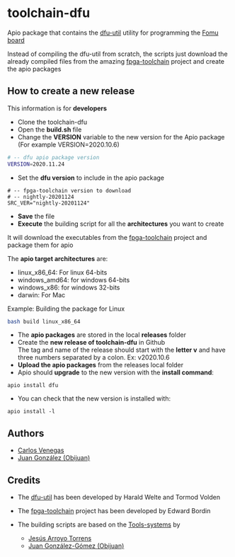 # toolchain-dfu
Apio package that contains the [dfu-util](http://dfu-util.sourceforge.net/) utility for programming the [Fomu board](https://github.com/im-tomu/fomu-hardware)

Instead of compiling the dfu-util from scratch, the scripts just download the already compiled files from the amazing [fpga-toolchain](https://github.com/open-tool-forge/fpga-toolchain) project and create the apio packages

## How to create a new release

This information is for **developers**

* Clone the toolchain-dfu
* Open the **build.sh** file
* Change the **VERSION** variable to the new version for the Apio package (For example VERSION=2020.10.6)

```bash
# -- dfu apio package version
VERSION=2020.11.24
```

* Set the **dfu version** to include in the apio package

```
# -- fpga-toolchain version to download
# -- nightly-20201124
SRC_VER="nightly-20201124"
```

* **Save** the file
* **Execute** the building script for all the **architectures** you want to create

It will download the executables from the [fpga-toolchain](https://github.com/open-tool-forge/fpga-toolchain) project and package them for apio

The **apio target architectures** are:

 * linux_x86_64: For linux 64-bits
 * windows_amd64: for windows 64-bits
 * windows_x86: for windows 32-bits
 * darwin: For Mac

Example: Building the package for Linux

```bash
bash build linux_x86_64
```

* The **apio packages** are stored in the local **releases** folder  
* Create the **new release of toolchain-dfu** in Github  
The tag and name of the release should start with the **letter v** and have three numbers separated by a colon. Ex: v2020.10.6  
* **Upload the apio packages** from the releases local folder  
* Apio should **upgrade** to the new version with the **install command**:
```
apio install dfu
```
* You can check that the new version is installed with:
```
apio install -l
```

## Authors

* [Carlos Venegas](https://github.com/cavearr)
* [Juan González (Obijuan)](https://github.com/Obijuan)

## Credits

* The [dfu-util](http://dfu-util.sourceforge.net/) has been developed by Harald Welte and Tormod Volden
* The [fpga-toolchain](https://github.com/open-tool-forge/fpga-toolchain) project has been developed by Edward Bordin

* The building scripts are based on the [Tools-systems](https://github.com/FPGAwars/tools-system) by
  * [Jesús Arroyo Torrens](https://github.com/Jesus89)
  * [Juan González-Gómez (Obijuan)](https://github.com/Obijuan)
